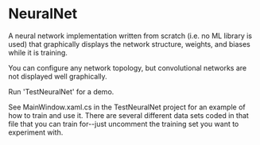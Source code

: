 # NeuralNet
A neural network implementation written from scratch (i.e. no ML library is used) that graphically displays the network structure, weights, and biases while it is training.

You can configure any network topology, but convolutional networks are not displayed well graphically.

Run 'TestNeuralNet' for a demo.

See MainWindow.xaml.cs in the TestNeuralNet project for an example of how to train and use it. There are several different data sets coded in that file that you can train for--just uncomment the training set you want to experiment with. 
